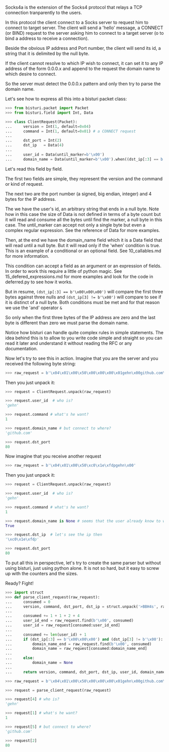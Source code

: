 Socks4a is the extension of the Socks4 protocol that relays a TCP connection tranparently to the users.

In this protocol the client connect to a Socks server to request him to connect to target server.
The client will send a 'hello' message, a CONNECT (or BIND) request to the server asking him to connect to
a target server (o to bind a address to receive a connection).

Beside the obvious IP address and Port number, the client will send its id, a string that it is delimited by
the null byte.

If the client cannot resolve to which IP wish to connect, it can set it to any IP address of the form 0.0.0.x
and append to the request the domain name to which desire to connect.

So the server must detect the 0.0.0.x pattern and only then try to parse the domain name.

Let's see how to express all this into a bisturi packet class:

```python
>>> from bisturi.packet import Packet
>>> from bisturi.field import Int, Data

>>> class ClientRequest(Packet):
...     version = Int(1, default=0x04)
...     command = Int(1, default=0x01) # a CONNECT request
... 
...     dst_port = Int(2)
...     dst_ip   = Data(4)
... 
...     user_id = Data(until_marker=b'\x00')
...     domain_name = Data(until_marker=b'\x00').when((dst_ip[:3] == b'\x00\x00\x00') & (dst_ip[3] != b'\x00'))

```

Let's read this field by field.

The first two fields are simple, they represent the version and the command or kind of request.

The next two are the port number (a signed, big endian, integer) and 4 bytes for the IP address.

The we have the user's id, an arbitrary string that ends in a null byte. Note how in this case the size of Data
is not defined in terms of a byte count but it will read and consume all the bytes until find the marker, a null byte
in this case.
The until_marker can accept not only a single byte but even a complex regular expression. See the reference of Data for more
examples.

Then, at the end we have the domain_name field which it is a Data field that will read until a null byte. 
But it will read only if the 'when' condition is true. This is an example of a conditional or an optional field.
See 10_callables.md for more information.

This condition can accept a field as an argument or an expression of fields. In order to work this require a little of 
python magic. See 15_defered_expressions.md for more examples and look for the code in deferred.py to see how it works.

But in resume, ```(dst_ip[:3] == b'\x00\x00\x00')``` will compare the first three bytes against three nulls and
```(dst_ip[3] != b'\x00')``` will compare to see if it is distinct of a null byte. Both conditions must be met and
for that reason we use the 'and' operator ```&```

So only when the first three bytes of the IP address are zero and the last byte is different than zero we must
parse the domain name.

Notice how bisturi can handle quite complex rules in simple statements. The idea behind this is to allow to you write
code simple and straight so you can read it later and understand it without reading the RFC or any documentation.

Now let's try to see this in action.
Imagine that you are the server and you received the following byte string:

```python
>>> raw_request = b'\x04\x01\x00\x50\x00\x00\x00\x01gehn\x00github.com\x00'

```

Then you just unpack it:

```python
>>> request = ClientRequest.unpack(raw_request)

>>> request.user_id  # who is?
'gehn'

>>> request.command # what's he want?
1

>>> request.domain_name # but connect to where?
'github.com'

>>> request.dst_port
80

```

Now imagine that you receive another request

```python
>>> raw_request = b'\x04\x01\x00\x50\xc0\x1e\xfdpgehn\x00'

```

Then you just unpack it:

```python
>>> request = ClientRequest.unpack(raw_request)

>>> request.user_id  # who is?
'gehn'

>>> request.command # what's he want?
1

>>> request.domain_name is None # seems that the user already know to which ip to connect
True

>>> request.dst_ip  # let's see the ip then
'\xc0\x1e\xfdp'

>>> request.dst_port
80

```

To put all this in perspective, let's try to create the same parser but without using bisturi, just using python alone.
It is not so hard, but it easy to screw up with the counters and the sizes.

Ready? Fight!


```python
>>> import struct
>>> def parse_client_request(raw_request):
...     consumed = 0
...     version, command, dst_port, dst_ip = struct.unpack('>BBH4s', raw_request[:1+1+2+4])
...
...     consumed += 1 + 1 + 2 + 4
...     user_id_end = raw_request.find(b'\x00', consumed)
...     user_id = raw_request[consumed:user_id_end]
...
...     consumed += len(user_id) + 1
...     if (dst_ip[:3] == b'\x00\x00\x00') and (dst_ip[3] != b'\x00'):
...         domain_name_end = raw_request.find(b'\x00', consumed)
...         domain_name = raw_request[consumed:domain_name_end]
...
...     else:
...         domain_name = None
...
...     return version, command, dst_port, dst_ip, user_id, domain_name

>>> raw_request = b'\x04\x01\x00\x50\x00\x00\x00\x01gehn\x00github.com\x00'

>>> request = parse_client_request(raw_request)

>>> request[4] # who is?
'gehn'

>>> request[1] # what's he want?
1

>>> request[5] # but connect to where?
'github.com'

>>> request[2]
80

```

